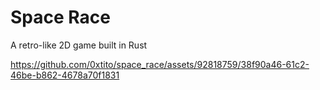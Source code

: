 # Space Race

A retro-like 2D game built in Rust

https://github.com/0xtito/space_race/assets/92818759/38f90a46-61c2-46be-b862-4678a70f1831


